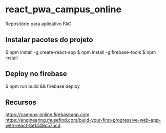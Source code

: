 # react_pwa_campus_online
Repositório para aplicativo FAC

## Instalar pacotes do projeto
$ npm install -g create-react-app
$ npm install -g firebase-tools
$ npm install


## Deploy no firebase
$ npm run build && firebase deploy

## Recursos
https://campus-online.firebaseapp.com \
https://engineering.musefind.com/build-your-first-progressive-web-app-with-react-8e1449c575cd



